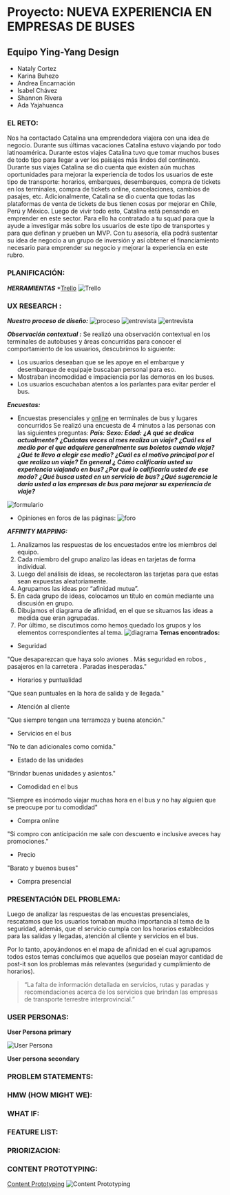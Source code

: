 # Proyecto: NUEVA EXPERIENCIA EN EMPRESAS DE BUSES

## Equipo Ying-Yang Design

* Nataly Cortez
* Karina Buhezo
* Andrea Encarnación
* Isabel Chávez
* Shannon Rivera
* Ada Yajahuanca

### EL RETO:
Nos ha contactado Catalina una emprendedora viajera con una idea de negocio. Durante sus últimas vacaciones Catalina estuvo viajando por todo latinoamérica. Durante estos viajes Catalina tuvo que tomar muchos buses de todo tipo para llegar a ver los paisajes más lindos del continente. 
Durante sus viajes Catalina se dio cuenta que existen aún muchas oportunidades para mejorar la experiencia de todos los usuarios de este tipo de transporte: horarios, embarques, desembarques, compra de tickets en los terminales, compra de tickets online, cancelaciones, cambios de pasajes, etc. 
Adicionalmente, Catalina se dio cuenta que todas las plataformas de venta de tickets de bus tienen cosas por mejorar en Chile, Perú y México. 
Luego de vivir todo esto, Catalina está pensando en emprender en este sector. Para ello ha contratado a tu squad para que la ayude a investigar más sobre los usuarios de este tipo de transportes y para que definan y prueben un MVP.
Con tu asesoría, ella podrá sustentar su idea de negocio a un grupo de inversión y así obtener el financiamiento necesario para emprender su negocio y mejorar la experiencia en este rubro.

### PLANIFICACIÓN:

_**HERRAMIENTAS**_
*[Trello](https://trello.com/b/AmqGLK3O/nueva-experiencia-en-empresas-de-buses)
![Trello](https://raw.githubusercontent.com/adayc/reto-buses/nat-branch/assets/images/trello.png)

### UX RESEARCH :
_**Nuestro proceso de diseño:**_
![proceso](https://raw.githubusercontent.com/adayc/reto-buses/nat-branch/assets/images/proceso.png)
![entrevista](https://raw.githubusercontent.com/adayc/reto-buses/nat-branch/assets/images/encuesta1.jpg) ![entrevista](https://raw.githubusercontent.com/adayc/reto-buses/nat-branch/assets/images/encuesta2.jpg) 

_**Observación contextual :**_
Se realizó una observación contextual en  los terminales de autobuses y áreas concurridas para conocer el comportamiento de los usuarios, descubrimos lo siguiente:
*	Los usuarios deseaban que se les apoye en el embarque y desembarque de equipaje buscaban personal para eso.
* Mostraban incomodidad e impaciencia por las demoras  en los buses.
* Los usuarios escuchaban atentos a los parlantes para evitar perder el bus.

_**Encuestas:**_
*	Encuestas presenciales y [online](https://docs.google.com/forms/d/1spEVI_2zr-XjkvmiQ4f6wRZsXpssyU4BUgmFTvxz60I/viewform?edit_requested=true) en terminales de bus y lugares concurridos
Se realizó una encuesta de 4 minutos a las personas con las siguientes preguntas: 
_**País:**_
_**Sexo:**_
_**Edad:**_
_**¿A qué se dedica actualmente?**_
_**¿Cuántas veces al mes realiza un viaje?**_
_**¿Cuál es el medio por el que adquiere generalmente sus boletos cuando viaja?**_
_**¿Qué te llevo a elegir ese medio?**_
_**¿Cuál es el motivo principal por el que realiza un viaje?**_
_**En general ¿ Cómo calificaría usted su experiencia viajando en bus?**_
_**¿Por qué lo calificaría usted de ese modo?**_
_**¿Qué busca usted en un servicio de bus?**_
_**¿Qué sugerencia le daría usted a las empresas de bus para mejorar su experiencia de viaje?**_

![formulario](https://raw.githubusercontent.com/adayc/reto-buses/nat-branch/assets/images/formulario1.png) 

* Opiniones en foros de las páginas:
![foro](https://raw.githubusercontent.com/adayc/reto-buses/nat-branch/assets/images/foro.png)

_**AFFINITY MAPPING:**_
1.	Analizamos las respuestas de los encuestados entre los miembros del equipo.
2.	Cada miembro del grupo analizo las ideas en tarjetas de forma individual.
3.	Luego del análisis de ideas, se recolectaron las tarjetas para que estas sean expuestas aleatoriamente.
4.	Agrupamos  las ideas por “afinidad mutua”.
5.	En cada grupo de ideas, colocamos un título en común mediante una discusión en grupo.
6.	Dibujamos el diagrama de afinidad, en el que se situamos las ideas a medida que eran agrupadas.
7.	Por último, se discutimos como hemos quedado los grupos y los elementos correspondientes al tema.
![diagrama](https://raw.githubusercontent.com/adayc/reto-buses/nat-branch/assets/images/diagrama.jpg) 
**Temas encontrados:**

* Seguridad

"Que desaparezcan que haya solo aviones . Más seguridad en robos , pasajeros en la carretera . 
Paradas inesperadas."

* Horarios y puntualidad

"Que sean puntuales en la hora de salida y de llegada."

* Atención al cliente

"Que siempre tengan una terramoza y buena atención."

* Servicios en el bus

"No te dan adicionales como comida."

* Estado de las unidades

"Brindar buenas unidades y asientos."

* Comodidad en el bus

"Siempre es incómodo viajar muchas hora en el bus y no hay alguien que se preocupe por tu comodidad"

* Compra online

"Si compro con anticipación me sale con descuento e inclusive aveces hay promociones."

* Precio

"Barato y buenos buses"

* Compra presencial

### PRESENTACIÓN DEL PROBLEMA:
Luego de analizar las respuestas de las encuestas presenciales, rescatamos que los usuarios tomaban mucha importancia al tema de la seguridad, además, que el servicio cumpla con los horarios establecidos para las salidas y llegadas, atención al cliente y servicios en el bus.

Por lo tanto, apoyándonos en el mapa de afinidad en el cual agrupamos todos estos temas concluimos que aquellos que poseían mayor cantidad de post-it son los problemas más relevantes (seguridad y cumplimiento de horarios).
 > “La falta de información detallada en servicios, rutas y paradas y recomendaciones acerca de los servicios que brindan las empresas de transporte terrestre interprovincial.”

### USER PERSONAS:
**User Persona primary**

![User Persona](https://raw.githubusercontent.com/adayc/reto-buses/nat-branch/assets/images/userpersona.png)

**User persona secondary**

### PROBLEM STATEMENTS:
### HMW (HOW MIGHT WE):
### WHAT IF:
### FEATURE LIST:
### PRIORIZACION:

### CONTENT PROTOTYPING:
[Content Prototyping](https://docs.google.com/presentation/d/1RiaopXo3EmxxdSaE4hPKQCHLNa8ou5eNxguGarq-6kc/edit?usp=sharing)
![Content Prototyping](https://raw.githubusercontent.com/adayc/reto-buses/nat-branch/assets/images/content.png)
